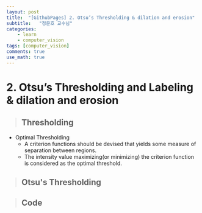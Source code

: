 ```yaml
---
layout: post
title:  "[GithubPages] 2. Otsu’s Thresholding & dilation and erosion"
subtitle:   "정문호 교수님"
categories: 
    - learn
    - computer_vision
tags: [computer_vision]
comments: true
use_math: true
---
```


# 2. Otsu’s Thresholding and Labeling & dilation and erosion
> ## Thresholding
- Optimal Thresholding
    - A criterion functions should be devised that yields some measure of separation between regions.
    - The intensity value maximizing(or minimizing) the criterion function is considered as the optimal threshold.

> ## Otsu's Thresholding
    
    
> ## 
    

> ## Code
```C++

```
